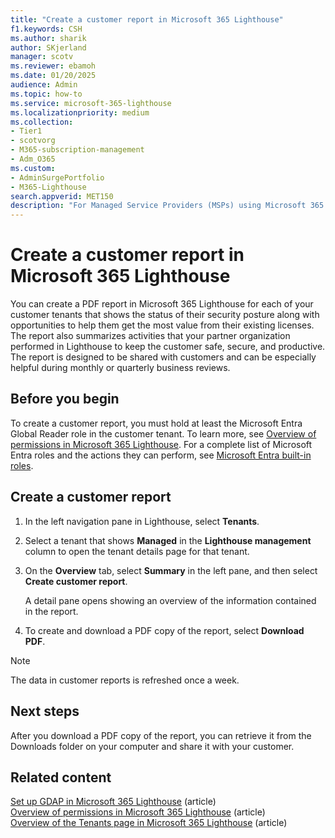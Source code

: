 ```yaml
---
title: "Create a customer report in Microsoft 365 Lighthouse"
f1.keywords: CSH
ms.author: sharik
author: SKjerland
manager: scotv
ms.reviewer: ebamoh
ms.date: 01/20/2025
audience: Admin
ms.topic: how-to
ms.service: microsoft-365-lighthouse
ms.localizationpriority: medium
ms.collection:
- Tier1
- scotvorg
- M365-subscription-management
- Adm_O365
ms.custom:
- AdminSurgePortfolio
- M365-Lighthouse                         
search.appverid: MET150
description: "For Managed Service Providers (MSPs) using Microsoft 365 Lighthouse, learn how to create a PDF report for each of the customer tenants that you manage in Lighthouse."
---
```


# Create a customer report in Microsoft 365 Lighthouse

You can create a PDF report in Microsoft 365 Lighthouse for each of your customer tenants that shows the status of their security posture along with opportunities to help them get the most value from their existing licenses. The report also summarizes activities that your partner organization performed in Lighthouse to keep the customer safe, secure, and productive. The report is designed to be shared with customers and can be especially helpful during monthly or quarterly business reviews.

## Before you begin

To create a customer report, you must hold at least the Microsoft Entra Global Reader role in the customer tenant. To learn more, see [Overview of permissions in Microsoft 365 Lighthouse](m365-lighthouse-overview-of-permissions.md). For a complete list of Microsoft Entra roles and the actions they can perform, see [Microsoft Entra built-in roles](/entra/identity/role-based-access-control/permissions-reference).

## Create a customer report

1. In the left navigation pane in Lighthouse, select **Tenants**.
 
2. Select a tenant that shows **Managed** in the **Lighthouse management** column to open the tenant details page for that tenant.

3. On the **Overview** tab, select **Summary** in the left pane, and then select **Create customer report**.

    A detail pane opens showing an overview of the information contained in the report.

4. To create and download a PDF copy of the report, select **Download PDF**.
 
> [!NOTE]
> The data in customer reports is refreshed once a week.

## Next steps

After you download a PDF copy of the report, you can retrieve it from the Downloads folder on your computer and share it with your customer.

## Related content

[Set up GDAP in Microsoft 365 Lighthouse](m365-lighthouse-setup-gdap.md) (article)\
[Overview of permissions in Microsoft 365 Lighthouse](m365-lighthouse-overview-of-permissions.md) (article)\
[Overview of the Tenants page in Microsoft 365 Lighthouse](m365-lighthouse-tenants-page-overview.md) (article)
